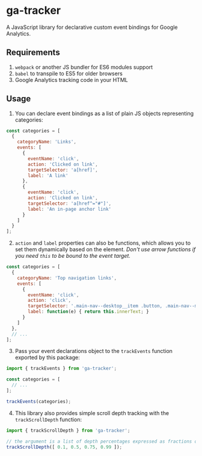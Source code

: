 # ga-tracker

A JavaScript library for declarative custom event bindings for Google Analytics.

## Requirements

1. `webpack` or another JS bundler for ES6 modules support
2. `babel` to transpile to ES5 for older browsers
3. Google Analytics tracking code in your HTML

## Usage

1. You can declare event bindings as a list of plain JS objects representing categories:

```js
const categories = [
  {
    categoryName: 'Links',
    events: [
      {
        eventName: 'click',
        action: 'Clicked on link',
        targetSelector: 'a[href]',
        label: 'A link'
      },
      {
        eventName: 'click',
        action: 'Clicked on link',
        targetSelector: 'a[href^="#"]',
        label: 'An in-page anchor link'
      }
    ]
  }
];
```

2. `action` and `label` properties can also be functions, which allows you to set them dynamically based on the element. *Don't use arrow functions if you need `this` to be bound to the event target.*

```js
const categories = [
  {
    categoryName: 'Top navigation links',
    events: [
      {
        eventName: 'click',
        action: 'click',
        targetSelector: '.main-nav--desktop__item .button, .main-nav--mobile .button',
        label: function(e) { return this.innerText; }
      }
    ]
  },
  // ...
];
```

3. Pass your event declarations object to the `trackEvents` function exported by this package:

```js
import { trackEvents } from 'ga-tracker';

const categories = [
  // ...
];

trackEvents(categories);
```

4. This library also provides simple scroll depth tracking with the `trackScrollDepth` function:

```js
import { trackScrollDepth } from 'ga-tracker';

// the argument is a list of depth percentages expressed as fractions of 1
trackScrollDepth([ 0.1, 0.5, 0.75, 0.99 ]);
```


